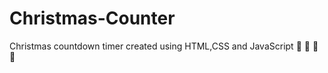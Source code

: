 # Christmas-Counter
Christmas countdown timer created using HTML,CSS and JavaScript :santa: :santa: :santa: :santa:
